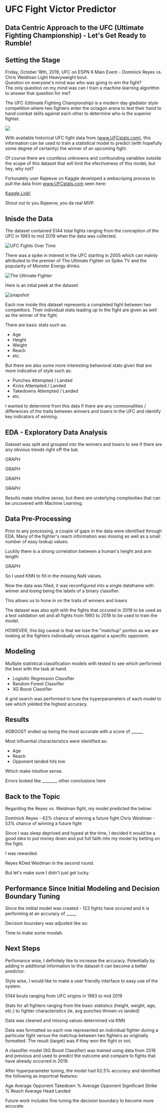 # UFC Fight Victor Predictor
## Data Centric Approach to the UFC (Ultimate Fighting Championship) - Let's Get Ready to Rumble!

## Setting the Stage

Friday, October 18th, 2019, UFC on ESPN 6 Main Event - Dominick Reyes vs. Chris Weidman Light Heavyweight bout.  
Question on everyone's mind was who was going to win the fight?  
The only question on my mind was can I train a machine learning algorithm to answer that question for me?

The UFC (Ultimate Fighting Championship) is a modern day gladiator style competition where two fighters enter the octagon arena to test their hand to hand combat skills against each other to determine who is the superior fighter.

![](/images/UFC.png)

With available historical UFC fight data from (www.UFCstats.com), this information can be used to train a statistical model to predict (with hopefully some degree of certainty) the winner of an upcoming fight.

Of course there are countless unknowns and confounding variables outside the scope of this dataset that will limit the efectiveness of this model, but hey, why not?

Fortunately user Rajeevw on Kaggle developed a webscriping process to pull the data from www.UFCstats.com seen here:

[Kaggle Link!](https://www.kaggle.com/rajeevw/ufcdata)

Shout out to you Rajeevw, you da real MVP.

## Inisde the Data

The dataset contained 5144 total fights ranging from the conception of the UFC in 1993 to mid 2019 when the data was collected.  

![UFC Fights Over Time](/images/FightsVsYear.png)

There was a spike in interest in the UFC starting in 2005 which can mainly attributed to the premier of The Ultimate Fighter on Spike TV and the popularity of Monster Energy drinks.

![The Ultimate Fighter](/images/tuf.png)

Here is an intial peek at the dataset:

![snapshot](/images/dataset_snapshot.png)


Each row inside this dataset represents a completed fight between two competitors.  Their individual stats leading up to the fight are given as well as the winner of the fight.

There are basic stats such as:
- Age
- Height
- Weight
- Reach
- etc.

But there are also some more interesting behavioral stats given that are more indicative of style such as:
- Punches Attempted / Landed
- Kicks Attempted / Landed
- Takedowns Attempted / Landed
- etc.

I wanted to determine from this data if there are any commonalities / differences of the traits between winners and losers in the UFC and identify key indicators of winning.

## EDA - Exploratory Data Analysis

Dataset was split and grouped into the winners and losers to see if there are any obvious trends right off the bat.

GRAPH

GRAPH

GRAPH

GRAPH

Results make intuitive sense, but there are underlying complexities that can be uncovered with Machine Learning.

## Data Pre-Processing

Prior to any processing, a couple of gaps in the data were identified through EDA.  Many of the fighter's reach information was missing as well as a small number of easy lookup values.

Luckily there is a strong correlation between a human's height and arm length:

GRAPH

So I used KNN to fill in the missing NaN values.

Now the data was filled, it was reconfigured into a single dataframe with winner and losing being the labels of a binary classifier.

This allows us to hone in on the traits of winners and losers

The dataset was also split with the fights that occured in 2019 to be used as a test validation set and all fights from 1993 to 2018 to be used to train the model.


HOWEVER, this big caveat is that we lose the "matchup" portion as we are looking at the fighters individually versus against a specific opponent.



## Modeling

Multiple statistical classification models with tested to see which performed the best with the task at hand.  

- Logisitic Regression Classifier
- Random Forest Classifier
- XG Boost Classifier

A grid search was performed to tune the hyperparameters of each model to see which yielded the highest accuracy.


## Results

XGBOOST ended up being the most accurate with a score of ______

Most influential characteristics were identified as:
- Age
- Reach
- Opponent landed hits low

Which make intuitive sense.

Errors looked like _______, other conclusions here

## Back to the Topic

Regarding the Reyes vs. Weidman fight, my model predicted the below:

Dominick Reyes - 62% chance of winning a future fight
Chris Weidman - 53% chance of winning a future fight

Since I was sleep deprived and hyped at the time, I decided it would be a good idea to put money down and put full faith into my model by betting on the fight.

I was rewarded.

Reyes KOed Weidman in the second round.

But let's make sure I didn't just get lucky.

## Performance Since Initial Modeling and Decision Boundary Tuning

Since the intitial model was created - 123 fights have occured and it is performing at an accuracy of _____

Decision boundary was adjusted like so:



Time to make some moolah.

## Next Steps

Perfomance wise, I definitely like to increase the accuracy.  Potentially by adding in additional information to the dataset it can become a better predictor.

Style wise, I would like to make a user friendly interface to easy use of the system.





5144 bouts ranging from UFC origins in 1993 to mid 2019

Stats for all fighters ranging from the basic statistics (height, weight, age, etc.) to fighter characteristics (ie, avg punches thrown vs landed)

Data was cleaned and missing values determined via KNN 

Data was formatted so each row represented an individual fighter during a particular fight versus the matchup between two fighters as originally formatted.  The result (target) was if they won the fight or not. 

A classifier model (XG Boost Classifier) was trained using data from 2018 and previous and used to predict the outcome and compare to fights that have already occurred in 2019.

After hyperparameter tuning, the model had 62.5% accuracy and identified the following as importnat features:

Age
Average Opponent Takedown %
Average Opponent Significant Strike %
Reach
Average Head Landed

Future work includes fine tuning the decision boundary to become more accurate.
